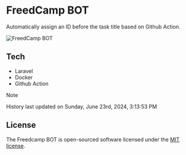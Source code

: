 # FreedCamp BOT

Automatically assign an ID before the task title based on Github Action.

![FreedCamp BOT](https://repository-images.githubusercontent.com/737932867/7d34798b-2680-471c-b089-a78a718d3d6a)

## Tech

- Laravel
- Docker
- Github Action

> [!NOTE]  
> History last updated on Sunday, June 23rd, 2024, 3:13:53 PM

## License

The Freedcamp BOT is open-sourced software licensed under the [MIT license](https://opensource.org/licenses/MIT).
